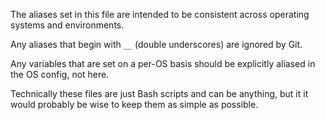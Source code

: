 The aliases set in this file are intended to be consistent across operating
systems and environments.

Any aliases that begin with `__` (double underscores) are ignored by Git.

Any variables that are set on a per-OS basis should be explicitly aliased in
the OS config, not here.

Technically these files are just Bash scripts and can be anything, but it
it would probably be wise to keep them as simple as possible.
